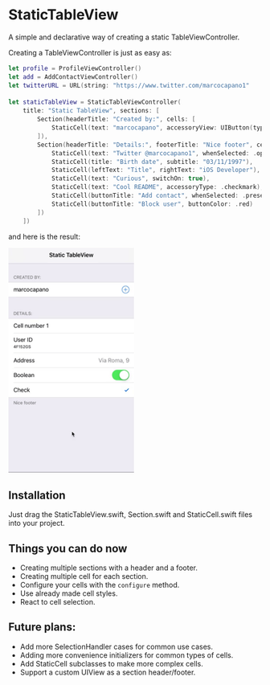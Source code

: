 # StaticTableView

A simple and declarative way of creating a static TableViewController.

Creating a TableViewController is just as easy as:

``` swift
let profile = ProfileViewController()
let add = AddContactViewController()
let twitterURL = URL(string: "https://www.twitter.com/marcocapano1"

let staticTableView = StaticTableViewController(
    title: "Static TableView", sections: [
        Section(headerTitle: "Created by:", cells: [
            StaticCell(text: "marcocapano", accessoryView: UIButton(type: .contactAdd), whenSelected: .push(profile))
        ]),
        Section(headerTitle: "Details:", footerTitle: "Nice footer", cells: [
            StaticCell(text: "Twitter @marcocapano1", whenSelected: .open(twitterURL)),
            StaticCell(title: "Birth date", subtitle: "03/11/1997"),
            StaticCell(leftText: "Title", rightText: "iOS Developer"),
            StaticCell(text: "Curious", switchOn: true),
            StaticCell(text: "Cool README", accessoryType: .checkmark),
            StaticCell(buttonTitle: "Add contact", whenSelected: .present(add)),
            StaticCell(buttonTitle: "Block user", buttonColor: .red)
        ])
    ])

```

and here is the result:

<img src="/screenshots/example.gif" width="250">

## Installation
Just drag the StaticTableView.swift, Section.swift and StaticCell.swift files into your project.

## Things you can do now
- Creating multiple sections with a header and a footer.
- Creating multiple cell for each section.
- Configure your cells with the `configure` method.
- Use already made cell styles.
- React to cell selection.

## Future plans:
- Add more SelectionHandler cases for common use cases.
- Adding more convenience initializers for common types of cells.
- Add StaticCell subclasses to make more complex cells.
- Support a custom UIView as a section header/footer.
